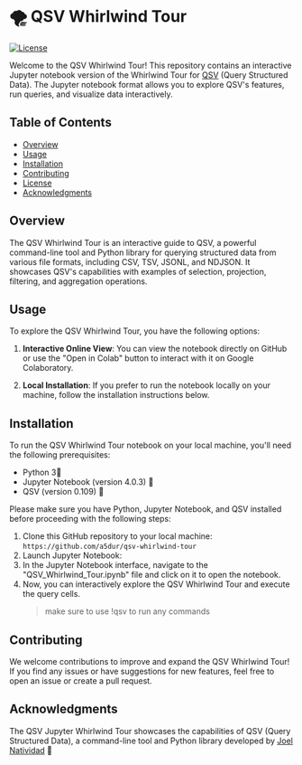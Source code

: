 # 🌪️ QSV Whirlwind Tour

[![License](https://img.shields.io/badge/License-MIT-blue.svg)](https://opensource.org/licenses/MIT)

Welcome to the QSV Whirlwind Tour! This repository contains an interactive Jupyter notebook version of the Whirlwind Tour for [QSV](https://github.com/jqnatividad/qsv/tree/master) (Query Structured Data). The Jupyter notebook format allows you to explore QSV's features, run queries, and visualize data interactively.

## Table of Contents

- [Overview](#overview)
- [Usage](#usage)
- [Installation](#installation)
- [Contributing](#contributing)
- [License](#license)
- [Acknowledgments](#acknowledgments)

## Overview

The QSV Whirlwind Tour is an interactive guide to QSV, a powerful command-line tool and Python library for querying structured data from various file formats, including CSV, TSV, JSONL, and NDJSON. It showcases QSV's capabilities with examples of selection, projection, filtering, and aggregation operations.

## Usage

To explore the QSV Whirlwind Tour, you have the following options:

1. **Interactive Online View**: You can view the notebook directly on GitHub or use the "Open in Colab" button to interact with it on Google Colaboratory.

2. **Local Installation**: If you prefer to run the notebook locally on your machine, follow the installation instructions below.

## Installation

To run the QSV Whirlwind Tour notebook on your local machine, you'll need the following prerequisites:

- Python 3🐍
- Jupyter Notebook (version 4.0.3) 📔
- QSV (version 0.109) 🌈

Please make sure you have Python, Jupyter Notebook, and QSV installed before proceeding with the following steps:

1. Clone this GitHub repository to your local machine:
   ```https://github.com/a5dur/qsv-whirlwind-tour```
2. Launch Jupyter Notebook:
3. In the Jupyter Notebook interface, navigate to the "QSV_Whirlwind_Tour.ipynb" file and click on it to open the notebook.
4. Now, you can interactively explore the QSV Whirlwind Tour and execute the query cells.
     > make sure to use !qsv to run any commands

## Contributing

We welcome contributions to improve and expand the QSV Whirlwind Tour! If you find any issues or have suggestions for new features, feel free to open an issue or create a pull request.

## Acknowledgments

The QSV Jupyter Whirlwind Tour showcases the capabilities of QSV (Query Structured Data), a command-line tool and Python library developed by [Joel Natividad](https://github.com/jqnatividad)  🚀

